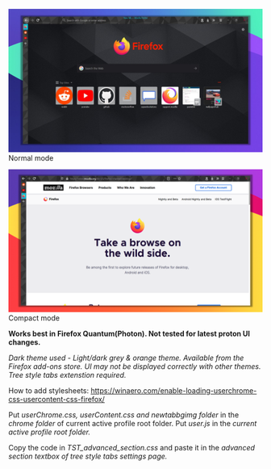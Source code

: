 ![screenshot](ss/normal_thintt.jpg) Normal mode

![screenshot](ss/compact_webview.png) Compact mode

**Works best in Firefox Quantum(Photon). Not tested for latest proton UI changes.**

_Dark theme used - Light/dark grey & orange theme. Available from the Firefox add-ons store._
_UI may not be displayed correctly with other themes._
_Tree style tabs extenstion required._

How to add stylesheets: https://winaero.com/enable-loading-userchrome-css-usercontent-css-firefox/

Put _userChrome.css, userContent.css and newtabbgimg folder_ in the _chrome folder_ of current active profile root folder. Put _user.js_ in the _current active profile root folder._

Copy the code in _TST_advanced_section.css_ and paste it in the _advanced section textbox of tree style tabs settings page._
